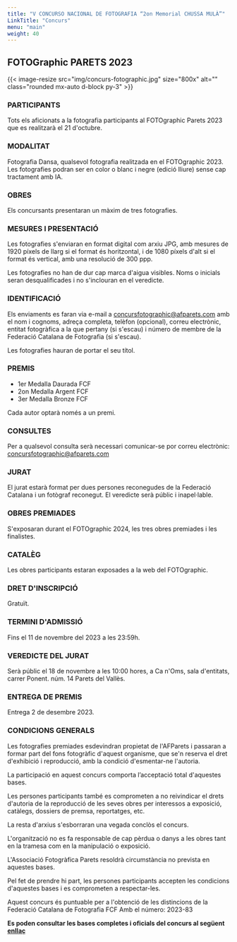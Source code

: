 ```yaml
---
title: "V CONCURSO NACIONAL DE FOTOGRAFIA “2on Memorial CHUSSA MULÀ”"
LinkTitle: "Concurs"
menu: "main"
weight: 40
---
```


## FOTOGraphic PARETS 2023

{{< image-resize src="img/concurs-fotographic.jpg" size="800x" alt="" class="rounded mx-auto d-block py-3" >}}

### PARTICIPANTS

Tots els aficionats a la fotografia participants al FOTOgraphic Parets 2023 que es realitzarà el 21 d'octubre.

### MODALITAT

Fotografia Dansa, qualsevol fotografia realitzada en el FOTOgraphic 2023.
Les fotografies podran ser en color o blanc i negre (edició lliure) sense cap tractament amb IA.

### OBRES

Els concursants presentaran un màxim de tres fotografies.

### MESURES I PRESENTACIÓ

Les fotografies s'enviaran en format digital com arxiu JPG, amb mesures de 1920 píxels de llarg si el format és horitzontal, i de 1080 píxels d'alt si el format és vertical, amb una resolució de 300 ppp.

Les fotografies no han de dur cap marca d'aigua visibles. Noms o inicials seran desqualificades i no s'inclouran en el veredicte.

### IDENTIFICACIÓ

Els enviaments es faran via e-mail a [concursfotographic@afparets.com](mailto:concursfotographic@afparets.com)
amb el nom i cognoms, adreça completa, telèfon (opcional), correu electrònic, entitat fotogràfica a la que pertany (si s'escau) i número de membre de la Federació Catalana de Fotografia (si s'escau).

Les fotografies hauran de portar el seu títol.

### PREMIS

- 1er Medalla Daurada FCF
- 2on Medalla Argent FCF
- 3er Medalla Bronze FCF

Cada autor optarà només a un premi.

### CONSULTES

Per a qualsevol consulta serà necessari comunicar-se por correu electrònic:
[concursfotographic@afparets.com](mailto:concursfotographic@afparets.com)

### JURAT

El jurat estarà format per dues persones reconegudes de la Federació Catalana i un fotògraf reconegut. El veredicte serà públic i inapel·lable.

### OBRES PREMIADES

S'exposaran durant el FOTOgraphic 2024, les tres obres premiades i les finalistes.

### CATALÈG

Les obres participants estaran exposades a la web del FOTOgraphic.

### DRET D'INSCRIPCIÓ

Gratuït.

### TERMINI D'ADMISSIÓ

Fins el 11 de novembre del 2023 a les 23:59h.

### VEREDICTE DEL JURAT

Serà públic el 18 de novembre a les 10:00 hores, a Ca n'Oms, sala d'entitats, carrer Ponent. núm. 14 Parets del Vallès.

### ENTREGA DE PREMIS

Entrega 2 de desembre 2023.

### CONDICIONS GENERALS

Les fotografies premiades esdevindran propietat de l'AFParets i passaran a formar part del fons fotogràfic d'aquest organisme, que se'n reserva el dret d'exhibició i reproducció, amb la condició d'esmentar-ne l'autoria.

La participació en aquest concurs comporta l’acceptació total d'aquestes bases.

Les persones participants també es comprometen a no reivindicar el drets d'autoria de la reproducció de les seves obres per interessos a exposició, catàlegs, dossiers de premsa, reportatges, etc.

La resta d'arxius s'esborraran una vegada conclòs el concurs.

L'organització no es fa responsable de cap pèrdua o danys a les obres tant en la tramesa com en la manipulació o exposició.

L'Associació Fotogràfica Parets resoldrà circumstància no prevista en aquestes bases.

Pel fet de prendre hi part, les persones participants accepten les condicions d'aquestes bases i es comprometen a respectar-les.

Aquest concurs és puntuable per a l'obtenció de les distincions de la Federació Catalana de Fotografia FCF Amb el número: 2023-83

**Es poden consultar les bases completes i oficials del concurs al següent [enllaç](/pdf/bases-concurso-2023-v1.jpeg)**
